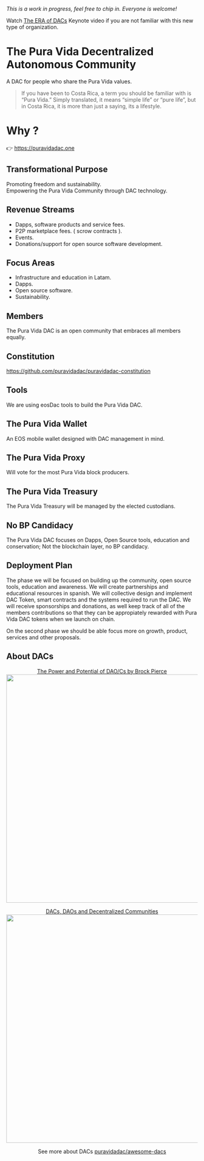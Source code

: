 *This is a work in progress, feel free to chip in. Everyone is welcome!*

Watch [The ERA of DACs](https://www.youtube.com/watch?v=ClJSLwoBtCc) Keynote video if you are not familiar with this new type of organization.

# The Pura Vida Decentralized Autonomous Community

A DAC for people who share the Pura Vida values.

> If you have been to Costa Rica, a term you should be familiar with is “Pura Vida.” Simply translated, it means “simple life” or “pure life”, but in Costa Rica, it is more than just a saying, its a lifestyle. 

# Why ?

:point_right: https://puravidadac.one

## Transformational Purpose

Promoting freedom and sustainability.     
Empowering the Pura Vida Community through DAC technology. 

## Revenue Streams

- Dapps, software products and service fees.
- P2P marketplace fees. ( scrow contracts ).
- Events.
- Donations/support for open source software development. 

## Focus Areas

- Infrastructure and education in Latam.
- Dapps.
- Open source software.
- Sustainability.

## Members

The Pura Vida DAC is an open community that embraces all members equally. 

## Constitution

https://github.com/puravidadac/puravidadac-constitution

## Tools

We are using eosDac tools to build the Pura Vida DAC.

## The Pura Vida Wallet

An EOS mobile wallet designed with DAC management in mind.

## The Pura Vida Proxy

Will vote for the most Pura Vida block producers.

## The Pura Vida Treasury

The Pura Vida Treasury will be managed by the elected custodians.

## No BP Candidacy

The Pura Vida DAC focuses on Dapps, Open Source tools, education and conservation; Not the blockchain layer, no BP candidacy.

## Deployment Plan

The phase we will be focused on building up the community, open source tools, education and awareness. We will create partnerships and educational resources in spanish. We will collective design and implement DAC Token, smart contracts and the systems required to run the DAC. We will receive sponsorships and donations, as well keep track of all of the members contributions so that they can be appropiately rewarded with Pura Vida DAC tokens when we launch on chain.

On the second phase we should be able focus more on growth, product, services and other proposals. 

## About DACs

<p align="center">
	<a href="https://www.youtube.com/watch?v=Wf5gfjMfiHA">
    <span>The Power and Potential of DAO/Cs by Brock Pierce</span><br/>
		<img src="https://cdn-std.dprcdn.net/files/acc_635251/Io79a1" width="600">
	</a>
</p>

<p align="center">
	<a href="https://www.youtube.com/watch?v=-RzWkdp1AFw">
    <span>DACs, DAOs and Decentralized Communities</span><br/>
		<img src="https://cdn-std.dprcdn.net/files/acc_635251/CzQVdU" width="600">
	</a>
</p>


<p align="center">
  See more about DACs <a href="https://github.com/puravidadac/awesome-dacs">puravidadac/awesome-dacs</a>
</p>


